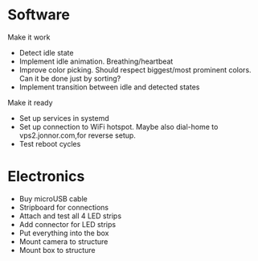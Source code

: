 
# Software

Make it work

* Detect idle state
* Implement idle animation. Breathing/heartbeat
* Improve color picking.
Should respect biggest/most prominent colors.
Can it be done just by sorting?
* Implement transition between idle and detected states

Make it ready

* Set up services in systemd
* Set up connection to WiFi hotspot. Maybe also dial-home to vps2.jonnor.com,for reverse setup.
* Test reboot cycles

# Electronics

* Buy microUSB cable
* Stripboard for connections
* Attach and test all 4 LED strips
* Add connector for LED strips
* Put everything into the box
* Mount camera to structure
* Mount box to structure
